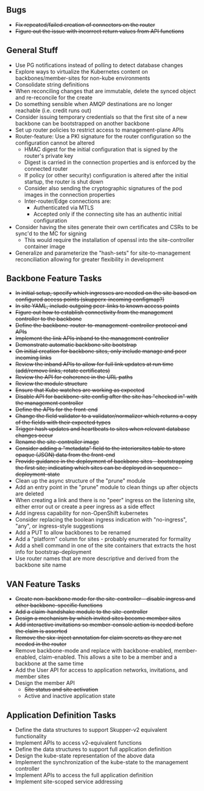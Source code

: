 ## Bugs
 - ~~Fix repeated/failed creation of connectors on the router~~
 - ~~Figure out the issue with incorrect return values from API functions~~

## General Stuff
 - Use PG notifications instead of polling to detect database changes
 - Explore ways to virtualize the Kubernetes content on backbones/member-sites for non-kube environments
 - Consolidate string definitions
 - When reconciling changes that are immutable, delete the synced object and re-reconcile for the create
 - Do something sensible when AMQP destinations are no longer reachable (i.e. credit runs out)
 - Consider issuing temporary credentials so that the first site of a new backbone can be bootstrapped on another backbone
 - Set up router policies to restrict access to management-plane APIs
 - Router-feature: Use a PKI signature for the router configuration so the configuration cannot be altered
   - HMAC digest for the initial configuration that is signed by the router's private key
   - Digest is carried in the connection properties and is enforced by the connected router
   - If policy (or other security) configuration is altered after the initial startup, the router is shut down
   - Consider also sending the cryptographic signatures of the pod images in the connection properties
   - Inter-router/Edge connections are:
     - Authenticated via MTLS
     - Accepted only if the connecting site has an authentic initial configuration
 - Consider having the sites generate their own certificates and CSRs to be sync'd to the MC for signing
   - This would require the installation of openssl into the site-controller container image
 - Generalize and parameterize the "hash-sets" for site-to-management reconciliation allowing for greater flexibility in development

## Backbone Feature Tasks
 - ~~In initial setup, specify which ingresses are needed on the site based on configured access points (skupperx-incoming configmap?)~~
 - ~~In site YAML, include outgoing peer-links to known access points~~
 - ~~Figure out how to establish connectivity from the management controller to the backbone~~
 - ~~Define the backbone-router-to-management-controller protocol and APIs~~
 - ~~Implement the link APIs inband to the management controller~~
 - ~~Demonstrate automatic backbone site bootstrap~~
 - ~~On initial creation for backbone sites, only include manage and peer incoming links~~
 - ~~Review the inband APIs to allow for full link updates at run time (add/remove links, rotate certificates)~~
 - ~~Review the API for coherence in the URL paths~~
 - ~~Review the module structure~~
 - ~~Ensure that Kube watches are working as expected~~
 - ~~Disable API for backbone-site config after the site has "checked in" with the management controller~~
 - ~~Define the APIs for the front-end~~
 - ~~Change the field validator to a validator/normalizer which returns a copy of the fields with their expected types~~
 - ~~Trigger hash updates and heartbeats to sites when relevant database changes occur~~
 - ~~Rename the site-controller image~~
 - ~~Consider adding a "metadata" field to the interiorsites table to store opaque (JSON) data from the front-end~~
 - ~~Provide guidance in the deployment of backbone sites - bootstrapping the first site; indicating which sites can be deployed in sequence - deployment-state~~
 - Clean up the async structure of the "prune" module
 - Add an entry point in the "prune" module to clean things up after objects are deleted
 - When creating a link and there is no "peer" ingress on the listening site, either error out or create a peer ingress as a side effect
 - Add ingress capability for non-OpenShift kubernetes
 - Consider replacing the boolean ingress indication with "no-ingress", "any", or ingress-style suggestions
 - Add a PUT to allow backbones to be renamed
 - Add a "platform" column for sites - probably enumerated for formality
 - Add a shell command in one of the site containers that extracts the host info for bootstrap-deployment
 - Use router names that are more descriptive and derived from the backbone site name

## VAN Feature Tasks
 - ~~Create non-backbone mode for the site-controller - disable ingress and other backbone-specific functions~~
 - ~~Add a claim-handshake module to the site-controller~~
 - ~~Design a mechanism by which invited sites become member sites~~
 - ~~Add interactive invitations so member-console action is needed before the claim is asserted~~
 - ~~Remove the skx-inject annotation for claim secrets as they are not needed in the router~~
 - Remove backbone-mode and replace with backbone-enabled, member-enabled, claim-enabled.  This allows a site to be a member and a backbone at the same time
 - Add the User API for access to application networks, invitations, and member sites
 - Design the member API
   - ~~Site status and site activation~~
   - Active and inactive application state

## Application Definition Tasks
 - Define the data structures to support Skupper-v2 equivalent functionality
 - Implement APIs to access v2-equivalent functions
 - Define the data structures to support full application definition
 - Design the kube-state representation of the above data
 - Implement the synchronization of the kube-state to the management controller
 - Implement APIs to access the full application definition
 - Implement site-scoped service addressing
